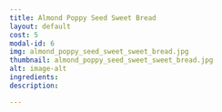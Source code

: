 ```yaml
---
title: Almond Poppy Seed Sweet Bread
layout: default
cost: 5
modal-id: 6
img: almond_poppy_seed_sweet_sweet_bread.jpg
thumbnail: almond_poppy_seed_sweet_sweet_bread.jpg
alt: image-alt
ingredients:
description:

---
```

<!--
1 Whole Wheat Bread
2 White Bread
3 Sourdough Bread
4 Cinnamon Swirl BreadÍÍ
5 Apple Sweet Bread
6 Almond Poppy Seed Sweet Bread
7 Banana Bread
Carrot Cake Sweet Bread
Chocolate Marble Sweet Bread
Chocolate Sweet Bread
Lemon Sweet Bread
Orange Sweet Bread
Pineapple Coconut Sweet Bread
Pumpkin Chocolate Chip Bread
Vanilla Sweet Bread
Cinnamon Rolls -->
